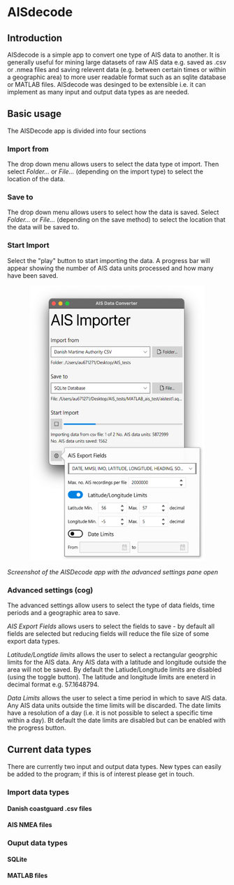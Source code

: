 # AISdecode

## Introduction
AISdecode is a simple app to convert one type of AIS data to another. It is generally useful for mining large datasets of raw AIS data e.g. saved as .csv or .nmea files and saving relevent data (e.g. between certain times or within a geographic area) to more user readable format such as an sqlite database or MATLAB files. AISdecode was desinged to be extensible i.e. it can implement as many input and output data types as are needed. 

## Basic usage

The AISDecode app is divided into four sections

### Import from
The drop down menu allows users to select the data type ot import. Then select _Folder..._ or _File..._ (depending on the import type) to select the location of the data. 

### Save to
The drop down menu allows users to select how the data is saved. Select _Folder..._ or _File..._ (depending on the save method) to select the location that the data will be saved to. 

### Start Import
Select the "play" button to start importing the data. A progress bar will appear showing the number of AIS data units processed and how many have been saved. 

<p align="center">
  <img width="400" height="630" src = "resources/aisdecode_screenshot.png">
</p>

_Screenshot of the AISDecode app with the advanced settings pane open_

### Advanced settings (cog)
The advanced settings allow users to select the type of data fields, time periods and a geographic area to save. 

_AIS Export Fields_ allows users to select the fields to save - by default all fields are selected but reducing fields will reduce the file size of some export data types. 

_Latitude/Longtide limits_ allows the user to select a rectangular geogrphic limits for the AIS data. Any AIS data with a latitude and longitude outside the area will not be saved. By default the Latiude/Longitude limits are disabled (using the toggle button). The latitude and longitude limits are eneterd in decimal format e.g. 57.1648794. 

_Data Limits_ allows the user to select a time period in which to save AIS data. Any AIS data units outside the time limits will be discarded. The date limits have a resolution of a day (i.e. it is not possible to select a specific time within a day). Bt default the date limits are disabled but can be enabled with the progress button. 


## Current data types

There are currently two input and output data types. New types can easily be added to the program; if this is of interest please get in touch. 

### Import data types 

#### Danish coastguard .csv files

#### AIS NMEA files

### Ouput data types

#### SQLite

#### MATLAB files





